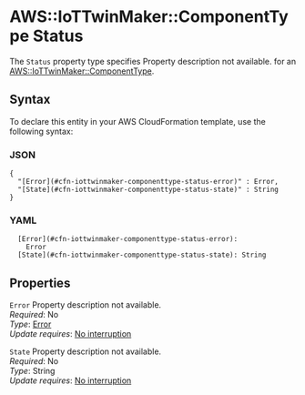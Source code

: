 # AWS::IoTTwinMaker::ComponentType Status<a name="aws-properties-iottwinmaker-componenttype-status"></a>

<a name="aws-properties-iottwinmaker-componenttype-status-description"></a>The `Status` property type specifies Property description not available\. for an [AWS::IoTTwinMaker::ComponentType](aws-resource-iottwinmaker-componenttype.md)\.

## Syntax<a name="aws-properties-iottwinmaker-componenttype-status-syntax"></a>

To declare this entity in your AWS CloudFormation template, use the following syntax:

### JSON<a name="aws-properties-iottwinmaker-componenttype-status-syntax.json"></a>

```
{
  "[Error](#cfn-iottwinmaker-componenttype-status-error)" : Error,
  "[State](#cfn-iottwinmaker-componenttype-status-state)" : String
}
```

### YAML<a name="aws-properties-iottwinmaker-componenttype-status-syntax.yaml"></a>

```
  [Error](#cfn-iottwinmaker-componenttype-status-error):
    Error
  [State](#cfn-iottwinmaker-componenttype-status-state): String
```

## Properties<a name="aws-properties-iottwinmaker-componenttype-status-properties"></a>

`Error` <a name="cfn-iottwinmaker-componenttype-status-error"></a>
Property description not available\.  
_Required_: No  
_Type_: [Error](aws-properties-iottwinmaker-componenttype-error.md)  
_Update requires_: [No interruption](https://docs.aws.amazon.com/AWSCloudFormation/latest/UserGuide/using-cfn-updating-stacks-update-behaviors.html#update-no-interrupt)

`State` <a name="cfn-iottwinmaker-componenttype-status-state"></a>
Property description not available\.  
_Required_: No  
_Type_: String  
_Update requires_: [No interruption](https://docs.aws.amazon.com/AWSCloudFormation/latest/UserGuide/using-cfn-updating-stacks-update-behaviors.html#update-no-interrupt)
